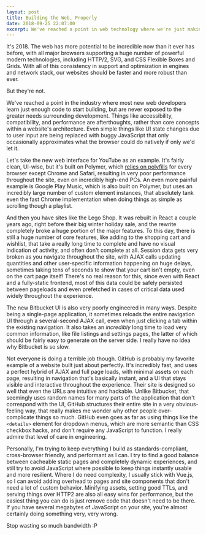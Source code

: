 ```yaml
---
layout: post
title: Building the Web, Properly
date: 2018-09-25 22:07:00
excerpt: We've reached a point in web technology where we're just making everything worse for no real reason.
---
```


It's 2018. The web has more potential to be incredible now than it ever has before, with all major browsers supporting a huge number of powerful modern technologies, including HTTP/2, SVG, and CSS Flexible Boxes and Grids. With all of this consistency in support and optimization in engines and network stack, our websites should be faster and more robust than ever.

But they're not.

We've reached a point in the industry where most new web developers learn just enough code to start building, but are never exposed to the greater needs surrounding development. Things like accessibility, compatibility, and performance are afterthoughts, rather than core concepts within a website's architecture. Even simple things like UI state changes due to user input are being replaced with buggy JavaScript that only occasionally approximates what the browser could do natively if only we'd let it.

Let's take the new web interface for YouTube as an example. It's fairly clean, UI-wise, but it's built on Polymer, which [relies on polyfills](https://www.polymer-project.org/3.0/docs/browsers) for every browser except Chrome and Safari, resulting in very poor performance throughout the site, even on incredibly high-end PCs. An even more painful example is Google Play Music, which is also built on Polymer, but uses an incredibly large number of custom element instances, that absolutely tank even the fast Chrome implementation when doing things as simple as scrolling though a playlist.

And then you have sites like the Lego Shop. It was rebuilt in React a couple years ago, right before their big winter holiday sale, and the rewrite completely broke a huge portion of the major features. To this day, there is still a huge number of core features, like adding to the shopping cart and wishlist, that take a really long time to complete and have no visual indication of activity, and often don't complete at all. Session data gets very broken as you navigate throughout the site, with AJAX calls updating quantities and other user-specific information happening on huge delays, sometimes taking tens of seconds to show that your cart isn't empty, even on the cart page itself! There's no real reason for this, since even with React and a fully-static frontend, most of this data could be safely persisted between pageloads and even prefetched in cases of critical data used widely throughout the experience.

The new Bitbucket UI is also very poorly engineered in many ways. Despite being a single-page application, it sometimes reloads the entire navigation UI through a several-second AJAX call, even when just clicking a tab within the existing navigation. It also takes an *incredibly* long time to load very common information, like file listings and settings pages, the latter of which should be fairly easy to generate on the server side. I really have no idea why Bitbucket is so slow.

Not everyone is doing a terrible job though. GitHub is probably my favorite example of a website built just about perfectly. It's incredibly fast, and uses a perfect hybrid of AJAX and full page loads, with minimal assets on each page, resulting in navigation that's basically instant, and a UI that stays visible and interactive throughout the experience. Their site is designed so well that even the URLs are intuitive and hackable. Unlike Bitbucket, that seemingly uses random names for many parts of the application that don't correspond with the UI, GitHub structures their entire site in a very obvious-feeling way, that really makes me wonder why other people over-complicate things so much. GitHub even goes as far as using things like the `<details>` element for dropdown menus, which are more semantic than CSS checkbox hacks, and don't require any JavaScript to function. I really admire that level of care in engineering.

Personally, I'm trying to keep everything I build as standards-compliant, cross-browser friendly, and performant as I can. I try to find a good balance between cacheable static pages and completely dynamic experiences, and still try to avoid JavaScript where possible to keep things instantly usable and more resilient. Where I do need complexity, I usually stick with Vue.js, so I can avoid adding overhead to pages and site components that don't need a lot of custom behavior. Minifying assets, setting good TTLs, and serving things over HTTP2 are also all easy wins for performance, but the easiest thing you can do is just remove code that doesn't need to be there. If you have several megabytes of JavaScript on your site, you're almost certainly doing something very, very wrong.

Stop wasting so much bandwidth :P

